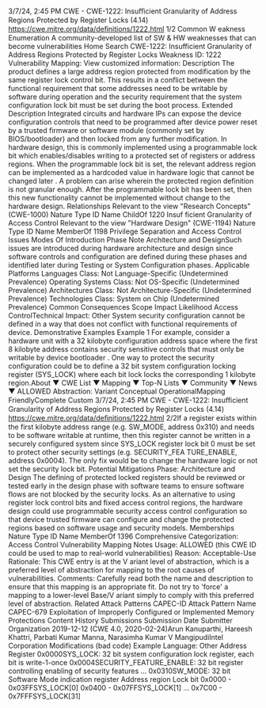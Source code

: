 3/7/24, 2:45 PM CWE - CWE-1222: Insuﬃcient Granularity of Address Regions Protected by Register Locks (4.14)
https://cwe.mitre.org/data/deﬁnitions/1222.html 1/2
Common W eakness Enumeration
A community-developed list of SW & HW weaknesses that can become
vulnerabilities
Home Search
CWE-1222: Insufficient Granularity of Address Regions Protected by Register Locks
Weakness ID: 1222
Vulnerability Mapping: 
View customized information:
 Description
The product defines a large address region protected from modification by the same register lock control bit. This results in a conflict
between the functional requirement that some addresses need to be writable by software during operation and the security
requirement that the system configuration lock bit must be set during the boot process.
 Extended Description
Integrated circuits and hardware IPs can expose the device configuration controls that need to be programmed after device power
reset by a trusted firmware or software module (commonly set by BIOS/bootloader) and then locked from any further modification. In
hardware design, this is commonly implemented using a programmable lock bit which enables/disables writing to a protected set of
registers or address regions. When the programmable lock bit is set, the relevant address region can be implemented as a hardcoded
value in hardware logic that cannot be changed later .
A problem can arise wherein the protected region definition is not granular enough. After the programmable lock bit has been set, then
this new functionality cannot be implemented without change to the hardware design.
 Relationships
 Relevant to the view "Research Concepts" (CWE-1000)
Nature Type ID Name
ChildOf 1220 Insuf ficient Granularity of Access Control
 Relevant to the view "Hardware Design" (CWE-1194)
Nature Type ID Name
MemberOf 1198 Privilege Separation and Access Control Issues
 Modes Of Introduction
Phase Note
Architecture and DesignSuch issues are introduced during hardware architecture and design since software controls and
configuration are defined during these phases and identified later during Testing or System
Configuration phases.
 Applicable Platforms
Languages
Class: Not Language-Specific (Undetermined Prevalence)
Operating Systems
Class: Not OS-Specific (Undetermined Prevalence)
Architectures
Class: Not Architecture-Specific (Undetermined Prevalence)
Technologies
Class: System on Chip (Undetermined Prevalence)
 Common Consequences
Scope Impact Likelihood
Access ControlTechnical Impact: Other
System security configuration cannot be defined in a way that does not conflict with functional
requirements of device.
 Demonstrative Examples
Example 1
For example, consider a hardware unit with a 32 kilobyte configuration address space where the first 8 kilobyte address contains
security sensitive controls that must only be writable by device bootloader . One way to protect the security configuration could be to
define a 32 bit system configuration locking register (SYS\_LOCK) where each bit lock locks the corresponding 1 kilobyte region.About ▼ CWE List ▼ Mapping ▼ Top-N Lists ▼ Community ▼ News ▼
ALLOWED
Abstraction: Variant
Conceptual OperationalMapping
FriendlyComplete Custom
3/7/24, 2:45 PM CWE - CWE-1222: Insuﬃcient Granularity of Address Regions Protected by Register Locks (4.14)
https://cwe.mitre.org/data/deﬁnitions/1222.html 2/2If a register exists within the first kilobyte address range (e.g. SW\_MODE, address 0x310) and needs to be software writable at
runtime, then this register cannot be written in a securely configured system since SYS\_LOCK register lock bit 0 must be set to
protect other security settings (e.g. SECURITY\_FEA TURE\_ENABLE, address 0x0004). The only fix would be to change the hardware
logic or not set the security lock bit.
 Potential Mitigations
Phase: Architecture and Design
The defining of protected locked registers should be reviewed or tested early in the design phase with software teams to ensure
software flows are not blocked by the security locks.
As an alternative to using register lock control bits and fixed access control regions, the hardware design could use
programmable security access control configuration so that device trusted firmware can configure and change the protected
regions based on software usage and security models.
 Memberships
Nature Type ID Name
MemberOf 1396 Comprehensive Categorization: Access Control
 Vulnerability Mapping Notes
Usage: ALLOWED (this CWE ID could be used to map to real-world vulnerabilities)
Reason: Acceptable-Use
Rationale:
This CWE entry is at the V ariant level of abstraction, which is a preferred level of abstraction for mapping to the root causes of
vulnerabilities.
Comments:
Carefully read both the name and description to ensure that this mapping is an appropriate fit. Do not try to 'force' a mapping to a
lower-level Base/V ariant simply to comply with this preferred level of abstraction.
 Related Attack Patterns
CAPEC-ID Attack Pattern Name
CAPEC-679 Exploitation of Improperly Configured or Implemented Memory Protections
 Content History
 Submissions
Submission Date Submitter Organization
2019-12-12
(CWE 4.0, 2020-02-24)Arun Kanuparthi, Hareesh Khattri, Parbati Kumar Manna, Narasimha Kumar V
MangipudiIntel
Corporation
 Modifications
(bad code) Example Language: Other 
Address Register
0x0000SYS\_LOCK: 32 bit system configuration lock register, each bit is write-1-once
0x0004SECURITY\_FEATURE\_ENABLE: 32 bit register controlling enabling of security features
...
0x0310SW\_MODE: 32 bit Software Mode indication register
Address region Lock bit
0x0000 - 0x03FFSYS\_LOCK[0]
0x0400 - 0x07FFSYS\_LOCK[1]
...
0x7C00 - 0x7FFFSYS\_LOCK[31]